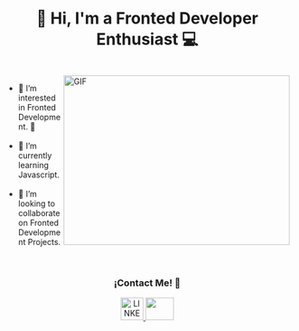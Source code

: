 <h1 align="center"> 👋 Hi, I'm a Fronted Developer Enthusiast 💻 </h1>

<span aling="left">
   <br>
   <img align="right" alt="GIF" height=300px width= 400px src="https://media1.tenor.com/m/XPRG-4ujVMIAAAAd/cat-work-in-progress.gif"/>
   
   <p>
    <ul>
      <li> 🌱 I’m interested in Fronted Development. 👀</li>
      <br/>
      <li> 🌱 I’m currently learning Javascript. </li>
      <br/>
      <li> 👯 I’m looking to collaborate on Fronted Development Projects. </li>
    </ul> 
  </p>
</span>
<br/>

<div align="center">
  <h3 style="text-align: center;"> ¡Contact Me! 🤝 </h3>
  <a href="https://www.linkedin.com/in/kaento/"> <img src="https://cdn-icons-png.flaticon.com/512/174/174857.png" width=40px height=40px alt="LINKEDIN"> </a>
  <a href="mailto:kv.contact@yahoo.com"> <img src="https://img.icons8.com/?size=100&id=xLIkjgcmFOsC&format=png&color=000000" width=50px height=40px> </a>
</div>
